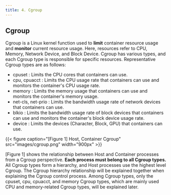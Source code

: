 ```yaml
---
title: 4. Cgroup
---
```


## Cgroup

Cgroup is a Linux kernel function used to **limit** container resource usage and **monitor** current resource usage. Here, resources refer to CPU, Memory, Network Device, and Block Device. Cgroup has various types, and each Cgroup type is responsible for specific resources. Representative Cgroup types are as follows:

* cpuset : Limits the CPU cores that containers can use.
* cpu, cpuacct : Limits the CPU usage rate that containers can use and monitors the container's CPU usage rate.
* memory : Limits the memory usage that containers can use and monitors the container's memory usage.
* net-cls, net-prio : Limits the bandwidth usage rate of network devices that containers can use.
* blkio : Limits the bandwidth usage rate of block devices that containers can use and monitors the container's block device usage rate.
* device : Limits the devices (Character, Block, GPU) that containers can use.

{{< figure caption="[Figure 1] Host, Container Cgroup" src="images/cgroup.png" width="900px" >}}

[Figure 1] shows the relationship between Host and Container processes from a Cgroup perspective. **Each process must belong to all Cgroup types.** All Cgroup types form a hierarchy, and Host processes use the highest level Cgroup. The Cgroup hierarchy relationship will be explained together when explaining the Cgroup control process. Among Cgroup types, only the cpuset, cpu, cpuacct, and memory Cgroup types, which are mainly used CPU and memory-related Cgroup types, will be explained later.
